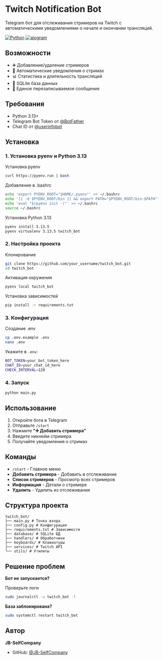 # Twitch Notification Bot

Telegram бот для отслеживания стримеров на Twitch с автоматическими уведомлениями о начале и окончании трансляций.

[![Python](https://img.shields.io/badge/Python-3.13%2B-blue?logo=python)](https://www.python.org/)
[![aiogram](https://img.shields.io/badge/aiogram-3.15-blue)](https://docs.aiogram.dev/)

## Возможности

- ➕ Добавление/удаление стримеров
- 🔔 Автоматические уведомления о стримах
- 📊 Статистика и длительность трансляций
- 💾 SQLite база данных
- 📱 Единое перезаписываемое сообщение

## Требования

- Python 3.13+
- Telegram Bot Token от [@BotFather](https://t.me/BotFather)
- Chat ID от [@userinfobot](https://t.me/userinfobot)

## Установка

### 1. Установка pyenv и Python 3.13

Установка pyenv
```bash
curl https://pyenv.run | bash
```

Добавление в .bashrc
```bash
echo 'export PYENV_ROOT="$HOME/.pyenv"' >> ~/.bashrc
echo '[[ -d $PYENV_ROOT/bin ]] && export PATH="$PYENV_ROOT/bin:$PATH"' >> ~/.bashrc
echo 'eval "$(pyenv init -)"' >> ~/.bashrc
source ~/.bashrc
```

Установка Python 3.13
```bash
pyenv install 3.13.5
pyenv virtualenv 3.13.5 twitch_bot
```

### 2. Настройка проекта

Клонирование
```bash
git clone https://github.com/your_username/twitch_bot.git
cd twitch_bot
```

Активация окружения
```bash
pyenv local twitch_bot
```

Установка зависимостей
```bash
pip install -r requirements.txt
```

### 3. Конфигурация

Создание .env
```bash
cp .env.example .env
nano .env
```

Укажите в `.env`:
```bash
BOT_TOKEN=your_bot_token_here
CHAT_ID=your_chat_id_here
CHECK_INTERVAL=120
```

### 4. Запуск

```bash
python main.py
```

## Использование

1. Откройте бота в Telegram
2. Отправьте `/start`
3. Нажмите **"➕ Добавить стримера"**
4. Введите никнейм стримера
5. Получайте уведомления о стримах

## Команды

- `/start` - Главное меню
- **Добавить стримера** - Добавить в отслеживание
- **Список стримеров** - Просмотр всех стримеров
- **Информация** - Детали о стримере
- **Удалить** - Удалить из отслеживания

## Структура проекта

```
twitch_bot/
├── main.py # Точка входа
├── config.py # Конфигурация
├── requirements.txt # Зависимости
├── database/ # SQLite БД
├── handlers/ # Обработчики
├── keyboards/ # Клавиатуры
├── services/ # Twitch API
└── utils/ # Утилиты
```

## Решение проблем

**Бот не запускается?**

Проверьте логи
```bash
sudo journalctl -u twitch_bot -f
```

**База заблокирована?**

```bash
sudo systemctl restart twitch_bot
```

## Автор

**JB-SelfCompany**
- GitHub: [@JB-SelfCompany](https://github.com/JB-SelfCompany)
